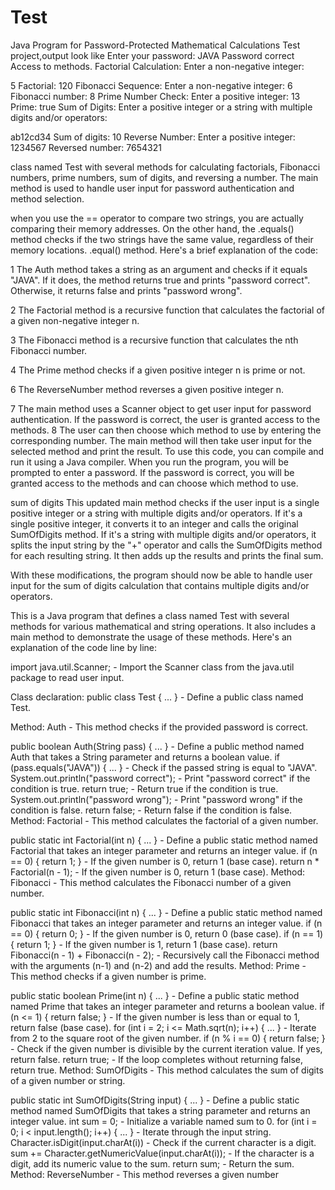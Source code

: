 # Test
Java Program for Password-Protected Mathematical Calculations
Test project,output look like
Enter your password:
JAVA
Password correct
Access to methods.
Factorial Calculation:
Enter a non-negative integer:

5
Factorial: 120
Fibonacci Sequence:
Enter a non-negative integer:
6
Fibonacci number: 8
Prime Number Check:
Enter a positive integer:
13
Prime: true
Sum of Digits:
Enter a positive integer or a string with multiple digits and/or operators:

ab12cd34
Sum of digits: 10
Reverse Number:
Enter a positive integer:
1234567
Reversed number: 7654321


class named Test with several methods for calculating factorials, Fibonacci numbers, prime numbers, sum of digits, and reversing a number. The main method is used to handle user input for password authentication and method selection.

when you use the == operator to compare two strings, you are actually comparing their memory addresses. On the other hand, the .equals() method checks if the two strings have the same value, regardless of their memory locations. 
.equal() method.
Here's a brief explanation of the code:

1 The Auth method takes a string as an argument and checks if it equals "JAVA". If it does, the method returns true and prints "password correct". Otherwise, it returns false and prints "password wrong".

2 The Factorial method is a recursive function that calculates the factorial of a given non-negative integer n.

3 The Fibonacci method is a recursive function that calculates the nth Fibonacci number.

4 The Prime method checks if a given positive integer n is prime or not.

6 The ReverseNumber method reverses a given positive integer n.

7 The main method uses a Scanner object to get user input for password authentication. If the password is correct, the user is granted access to the methods. 
8 The user can then choose which method to use by entering the corresponding number. The main method will then take user input for the selected method and print the result.
To use this code, you can compile and run it using a Java compiler. When you run the program, you will be prompted to enter a password. If the password is correct, you will be granted access to the methods and can choose which method to use.

sum of digits
This updated main method checks if the user input is a single positive integer or a string with multiple digits and/or operators. If it's a single positive integer, it converts it to an integer and calls the original SumOfDigits method. If it's a string with multiple digits and/or operators, it splits the input string by the "+" operator and calls the SumOfDigits method for each resulting string. It then adds up the results and prints the final sum.

With these modifications, the program should now be able to handle user input for the sum of digits calculation that contains multiple digits and/or operators.

This is a Java program that defines a class named Test with several methods for various mathematical and string operations. It also includes a main method to demonstrate the usage of these methods. Here's an explanation of the code line by line:

import java.util.Scanner; - Import the Scanner class from the java.util package to read user input.

Class declaration: public class Test { ... } - Define a public class named Test.

Method: Auth - This method checks if the provided password is correct.

public boolean Auth(String pass) { ... } - Define a public method named Auth that takes a String parameter and returns a boolean value.
if (pass.equals("JAVA")) { ... } - Check if the passed string is equal to "JAVA".
System.out.println("password correct"); - Print "password correct" if the condition is true.
return true; - Return true if the condition is true.
System.out.println("password wrong"); - Print "password wrong" if the condition is false.
return false; - Return false if the condition is false.
Method: Factorial - This method calculates the factorial of a given number.

public static int Factorial(int n) { ... } - Define a public static method named Factorial that takes an integer parameter and returns an integer value.
if (n == 0) { return 1; } - If the given number is 0, return 1 (base case).
return n * Factorial(n - 1); - If the given number is 0, return 1 (base case).
Method: Fibonacci - This method calculates the Fibonacci number of a given number.

public static int Fibonacci(int n) { ... } - Define a public static method named Fibonacci that takes an integer parameter and returns an integer value.
if (n == 0) { return 0; } - If the given number is 0, return 0 (base case).
if (n == 1) { return 1; } - If the given number is 1, return 1 (base case).
return Fibonacci(n - 1) + Fibonacci(n - 2); - Recursively call the Fibonacci method with the arguments (n-1) and (n-2) and add the results.
Method: Prime - This method checks if a given number is prime.

public static boolean Prime(int n) { ... } - Define a public static method named Prime that takes an integer parameter and returns a boolean value.
if (n <= 1) { return false; } - If the given number is less than or equal to 1, return false (base case).
for (int i = 2; i <= Math.sqrt(n); i++) { ... } - Iterate from 2 to the square root of the given number.
if (n % i == 0) { return false; } - Check if the given number is divisible by the current iteration value. If yes, return false.
return true; - If the loop completes without returning false, return true.
Method: SumOfDigits - This method calculates the sum of digits of a given number or string.

public static int SumOfDigits(String input) { ... } - Define a public static method named SumOfDigits that takes a string parameter and returns an integer value.
int sum = 0; - Initialize a variable named sum to 0.
for (int i = 0; i < input.length(); i++) { ... } - Iterate through the input string.
Character.isDigit(input.charAt(i)) - Check if the current character is a digit.
sum += Character.getNumericValue(input.charAt(i)); - If the character is a digit, add its numeric value to the sum.
return sum; - Return the sum.
Method: ReverseNumber - This method reverses a given number

